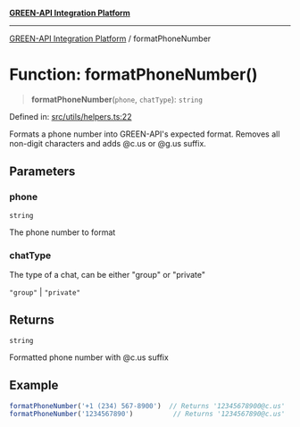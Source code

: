 [**GREEN-API Integration Platform**](../README.md)

***

[GREEN-API Integration Platform](../globals.md) / formatPhoneNumber

# Function: formatPhoneNumber()

> **formatPhoneNumber**(`phone`, `chatType`): `string`

Defined in: [src/utils/helpers.ts:22](https://github.com/green-api/greenapi-integration/blob/63683bb8d19b76d9e4ce6bd0a8121d8d2cf428af/src/utils/helpers.ts#L22)

Formats a phone number into GREEN-API's expected format.
Removes all non-digit characters and adds @c.us or @g.us suffix.

## Parameters

### phone

`string`

The phone number to format

### chatType

The type of a chat, can be either "group" or "private"

`"group"` | `"private"`

## Returns

`string`

Formatted phone number with @c.us suffix

## Example

```ts
formatPhoneNumber('+1 (234) 567-8900')  // Returns '12345678900@c.us'
formatPhoneNumber('1234567890')          // Returns '1234567890@c.us'
```
